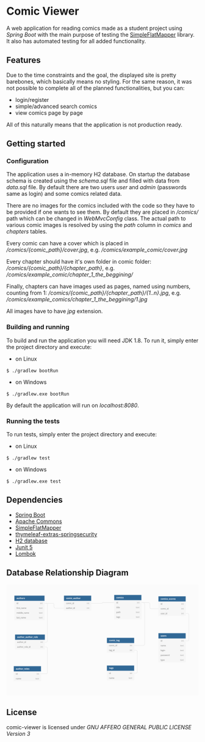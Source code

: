 # Comic Viewer
A web application for reading comics made as a student project using *Spring Boot* with the main purpose of testing the [SimpleFlatMapper](https://github.com/arnaudroger/SimpleFlatMapper) library. It also has automated testing for all added functionality.

## Features
Due to the time constraints and the goal, the displayed site is pretty barebones, which basically means no styling.
For the same reason, it was not possible to complete all of the planned functionalities, but you can:
  * login/register
  * simple/advanced search comics
  * view comics page by page

All of this naturally means that the application is not production ready.

## Getting started
### Configuration
The application uses a in-memory H2 database. On startup the database schema is created using the *schema.sql* file and filled with data from *data.sql* file.
By default there are two users *user* and *admin* (passwords same as login) and some comics related data.

There are no images for the comics included with the code so they have to be provided if one wants to see them.
By default they are placed in */comics/* path which can be changed in *WebMvcConfig* class.
The actual path to various comic images is resolved by using the *path* column in *comics* and *chapters* tables.

Every comic can have a cover which is placed in */comics/{comic_path}/cover.jpg*, e.g. */comics/example_comic/cover.jpg*

Every chapter should have it's own folder in comic folder: */comics/{comic_path}/{chapter_path}*, e.g. */comics/example_comic/chapter_1_the_beggining/*

Finally, chapters can have images used as pages, named using numbers, counting from 1: */comics/{comic_path}/{chapter_path}/{1..n}.jpg*, e.g. */comics/example_comics/chapter_1_the_beggining/1.jpg*

All images have to have *jpg* extension.

### Building and running
To build and run the application you will need JDK 1.8.
To run it, simply enter the project directory and execute:
  * on Linux

```
$ ./gradlew bootRun
```
  * on Windows

```
$ ./gradlew.exe bootRun
```

By default the application will run on *localhost:8080*.

### Running the tests
To run tests, simply enter the project directory and execute:
  * on Linux

```
$ ./gradlew test
```
  * on Windows

```
$ ./gradlew.exe test
```

## Dependencies
  * [Spring Boot](https://github.com/spring-projects/spring-boot)
  * [Apache Commons](https://github.com/apache/commons-lang)
  * [SimpleFlatMapper](https://github.com/arnaudroger/SimpleFlatMapper)
  * [thymeleaf-extras-springsecurity](https://github.com/thymeleaf/thymeleaf-extras-springsecurity)
  * [H2 database](https://github.com/h2database/h2database)
  * [Junit 5](https://github.com/junit-team/junit5)
  * [Lombok](https://github.com/rzwitserloot/lombok)

## Database Relationship Diagram
![Image of database relationship diagram](/img/db_diagram.png)

## License
comic-viewer is licensed under *GNU AFFERO GENERAL PUBLIC LICENSE Version 3*
